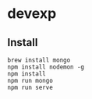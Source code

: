 # devexp

## Install

```
brew install mongo
npm install nodemon -g
npm install
npm run mongo
npm run serve
```
